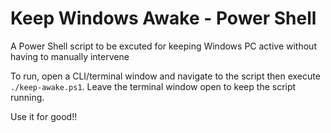 # Keep Windows Awake - Power Shell
A Power Shell script to be excuted for keeping Windows PC active without having to manually intervene 

To run, open a CLI/terminal window and navigate to the script then execute `./keep-awake.ps1`. Leave the terminal window open to keep the script running. 

Use it for good!!
